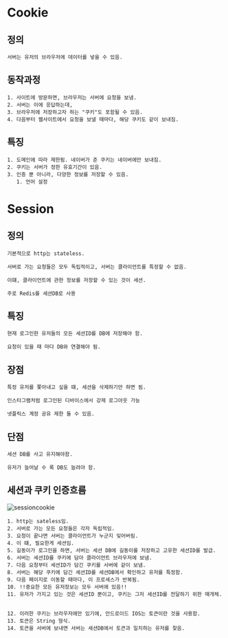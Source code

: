 # Cookie

## 정의

    서버는 유저의 브라우저에 데이터를 넣을 수 있음. 

## 동작과정

    1. 사이트에 방문하면, 브라우저는 서버에 요청을 보냄.
    2. 서버는 이에 응답하는데, 
    3. 브라우저에 저장하고자 하는 "쿠키"도 포함될 수 있음. 
    4. 다음부터 웹사이트에서 요청을 보낼 때마다, 해당 쿠키도 같이 보내짐. 

## 특징 

    1. 도메인에 따라 제한됨. 네이버가 준 쿠키는 네이버에만 보내짐.
    2. 쿠키는 서버가 정한 유효기간이 있음. 
    3. 인증 뿐 아니라, 다양한 정보를 저장할 수 있음. 
       1. 언어 설정

# Session

## 정의

    기본적으로 http는 stateless.

    서버로 가는 요청들은 모두 독립적이고, 서버는 클라이언트를 특정할 수 없음. 

    이떄, 클라이언트에 관한 정보를 저장할 수 있는 것이 세션.

    주로 Redis를 세션DB로 사용

## 특징

    현재 로그인한 유저들의 모든 세션ID를 DB에 저장해야 함.

    요청이 있을 때 마다 DB와 연결해야 됨. 


## 장점 

    특정 유저를 쫓아내고 싶을 떄, 세션을 삭제하기만 하면 됨. 

    인스타그램처럼 로그인된 디바이스에서 강제 로그아웃 가능

    넷플릭스 계정 공유 제한 둘 수 있음.  

## 단점 

    세션 DB를 사고 유지해야함. 

    유저가 늘어날 수 록 DB도 늘려야 함.


## 세션과 쿠키 인증흐름

![sessioncookie](../images/Cs/cookiesession.png)

    1. http는 sateless임.
    2. 서버로 가는 모든 요청들은 각자 독립적임.
    3. 요청이 끝나면 서버는 클라이언트가 누군지 잊어버림.
    4. 이 떄, 필요한게 세션임. 
    5. 길동이가 로그인을 하면, 서버는 세션 DB에 길동이를 저장하고 고유한 세션ID를 발급.
    6. 서버는 세션ID를 쿠키에 담아 클라이언트 브라우저에 보냄. 
    7. 다음 요청부터 세션ID가 담긴 쿠키를 서버에 같이 보냄. 
    8. 서버는 해당 쿠키에 담긴 세션ID를 세션DB에서 확인하고 유저를 특정함. 
    9. 다음 페이지로 이동할 때마다, 이 프로세스가 반복됨.
    10. !!중요한 모든 유저정보는 모두 서버에 있음!! 
    11. 유저가 가지고 있는 것은 세션ID 뿐이고, 쿠키는 그저 세션ID를 전달하기 위한 매개체.
   

    12. 이러한 쿠키는 브라우저에만 있기에, 안드로이드 IOS는 토큰이란 것을 사용함. 
    13. 토큰은 String 형식.
    14. 토큰을 서버에 보내면 서버는 세션DB에서 토큰과 일치하는 유저를 찾음. 
